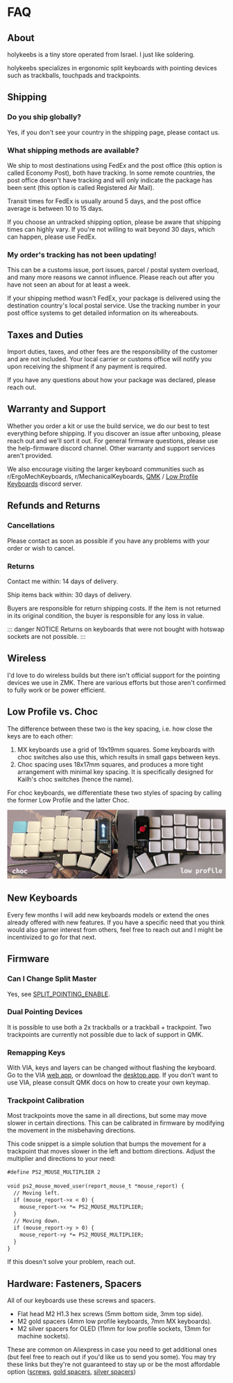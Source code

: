 <script setup>
import Images from '../components/Images.vue';

import hardware1 from './hardware-screws.jpg';
import hardware2 from './hardware-gold-spacers.jpg';
import hardware3 from './hardware-silver-spacers.jpg';
</script>

# FAQ

## About

holykeebs is a tiny store operated from Israel. I just like soldering.

holykeebs specializes in ergonomic split keyboards with pointing devices such as trackballs, touchpads and trackpoints.

## Shipping

### Do you ship globally?

Yes, if you don't see your country in the shipping page, please contact us.

### What shipping methods are available?

We ship to most destinations using FedEx and the post office (this option is called Economy Post), both have tracking. In some remote countries, the post office doesn't have tracking and will only indicate the package has been sent (this option is called Registered Air Mail).

Transit times for FedEx is usually around 5 days, and the post office average is between 10 to 15 days.

If you choose an untracked shipping option, please be aware that shipping times can highly vary. If you're not willing to wait beyond 30 days, which can happen, please use FedEx.

### My order's tracking has not been updating!

This can be a customs issue, port issues, parcel / postal system overload, and many more reasons we cannot influence. Please reach out after you have not seen an about for at least a week.

If your shipping method wasn't FedEx, your package is delivered using the destination country's local postal service. Use the tracking number in your post office systems to get detailed information on its whereabouts.

## Taxes and Duties

Import duties, taxes, and other fees are the responsibility of the customer and are not included. Your local carrier or customs office will notify you upon receiving the shipment if any payment is required.

If you have any questions about how your package was declared, please reach out.

## Warranty and Support

Whether you order a kit or use the build service, we do our best to test everything before shipping. If you discover an issue after unboxing, please reach out and we'll sort it out. For general firmware questions, please use the help-firmware discord channel. Other warranty and support services aren't provided.

We also encourage visiting the larger keyboard communities such as r/ErgoMechKeyboards, r/MechanicalKeyboards, [QMK](https://discord.gg/qmk) / [Low Profile Keyboards](https://discord.gg/j2ekqbkS) discord server.

## Refunds and Returns

### Cancellations

Please contact as soon as possible if you have any problems with your order or wish to cancel.

### Returns

Contact me within: 14 days of delivery.

Ship items back within: 30 days of delivery.

Buyers are responsible for return shipping costs. If the item is not returned in its original condition, the buyer is responsible for any loss in value.

::: danger NOTICE
Returns on keyboards that were not bought with hotswap sockets are not possible.
:::

## Wireless

I'd love to do wireless builds but there isn't official support for the pointing devices we use in ZMK. There are various efforts but those aren't confirmed to fully work or be power efficient.

## Low Profile vs. Choc

The difference between these two is the key spacing, i.e. how close the keys are to each other:

1. MX keyboards use a grid of 19x19mm squares. Some keyboards with choc switches also use this, which results in small gaps between keys.
1. Choc spacing uses 18x17mm squares, and produces a more tight arrangement with minimal key spacing. It is specifically designed for Kailh's choc switches (hence the name).

For choc keyboards, we differentiate these two styles of spacing by calling the former Low Profile and the latter Choc.

![key spacing](../guides/buyers-guide/spacing.jpg)

## New Keyboards

Every few months I will add new keyboards models or extend the ones already offered with new features. If you have a specific need that you think would also garner interest from others, feel free to reach out and I might be incentivized to go for that next.

## Firmware

### Can I Change Split Master

Yes, see [SPLIT_POINTING_ENABLE](https://docs.qmk.fm/#/feature_pointing_device?id=split-keyboard-configuration).

### Dual Pointing Devices

It is possible to use both a 2x trackballs or a trackball + trackpoint. Two trackpoints are currently not possible due to lack of support in QMK.

### Remapping Keys

With VIA, keys and layers can be changed without flashing the keyboard. Go to the VIA [web app](https://usevia.app/), or download the [desktop app](https://github.com/the-via/releases/releases). If you don't want to use VIA, please consult QMK docs on how to create your own keymap.

### Trackpoint Calibration

Most trackpoints move the same in all directions, but some may move slower in certain directions. This can be calibrated in firmware by modifying the movement in the misbehaving directions.

This code snippet is a simple solution that bumps the movement for a trackpoint that moves slower in the left and bottom directions. Adjust the multiplier and directions to your need:

```
#define PS2_MOUSE_MULTIPLIER 2

void ps2_mouse_moved_user(report_mouse_t *mouse_report) {
  // Moving left.
  if (mouse_report->x < 0) {
    mouse_report->x *= PS2_MOUSE_MULTIPLIER;
  }
  // Moving down.
  if (mouse_report->y > 0) {
    mouse_report->y *= PS2_MOUSE_MULTIPLIER;
  }
}
```

If this doesn't solve your problem, reach out.

## Hardware: Fasteners, Spacers

All of our keyboards use these screws and spacers.

- Flat head M2 H1.3 hex screws (5mm bottom side, 3mm top side).
- M2 gold spacers (4mm low profile keyboards, 7mm MX keyboards).
- M2 silver spacers for OLED (11mm for low profile sockets, 13mm for machine sockets).

<Images :paths="[hardware1, hardware2, hardware3]" />

These are common on Aliexpress in case you need to get additional ones (but feel free to reach out if you'd like us to send you some). You may try these links but they're not guaranteed to stay up or be the most affordable option ([screws](https://www.aliexpress.com/item/1005005267980793.html), [gold spacers](https://www.aliexpress.com/item/1005004564012666.html), [silver spacers](https://www.aliexpress.com/item/1005004416481151.html))
